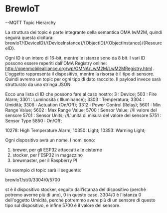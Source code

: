 # BrewIoT

--MQTT Topic Hierarchy

La struttura dei topic è parte integrante della semantica OMA lwM2M, quindi seguirà questa dicitura:
brewIoT/{DeviceID}/{DeviceInstance}/{ObjectID}/{ObjectInstance}/{ResourceID}.

Ogni ID è un intero di 16-bit, mentre le istanze sono da 8 bit. I vari ID possono essere reperiti dall'OMA Registry online:
http://openmobilealliance.org/wp/OMNA/LwM2M/LwM2MRegistry.html .
L'oggetto rappresenta il dispositivo, mentre la risorsa è il tipo di sensore. Quindi avremo un topic per ogni tipo di dato raccolto.
Il payload invece sarà strutturato da una stringa JSON.

Ecco una lista di ID che possono fare al caso nostro:
3    : Device;
503  : Fire Alarm;
3301 : Luminosità ( Illuminance);
3303 : Temperatura;
3304 : Umidità;
3306 : Actuation (On/Off);
3312 : Power Control (Relay);
5601 : Min Range Value;
5602 : Max Range Value;
5700 : Sensor Value; //Il valore del sensore
5701 : Sensor Units; //L'unità di misura del valore del sensore
5751 : Sensor Type
5850 : On/Off;

10278: High Temperature Alarm;
10350: Light;
10353: Warning Light;

Ogni dispositivo avrà un nome. I nomi sono:
  1) brewer, per gli ESP32 attaccati alle cisterne
  2) stocker, per l'ESP32 in magazzino
  3) brewmaster, per il Raspberry PI


Un esempio di topic sarà il seguente:

brewIoT/st/0/3304/0/5700

st è il dispositivo stocker, seguito dall'istanza del dispositivo (perchè potremo averne più di uno), 0 in questo caso. 3304/0 è l'istanza 0 dell'oggetto Umidità, perchè potremmo avere più di un sensore di questo tipo sul dispositivo, e infine 5700 è il valore del sensore.
